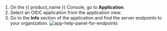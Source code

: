 <!-- markdownlint-disable-next-line -->
1. On the {{ product_name }} Console, go to **Application**.
2. Select an OIDC application from the application view.
3. Go to the **Info** section of the application and find the server endpoints to your organization.
   ![app-help-panel-for-endpoints]({{base_path}}/assets/img/guides/applications/app-endpoint-help.png)

<br>